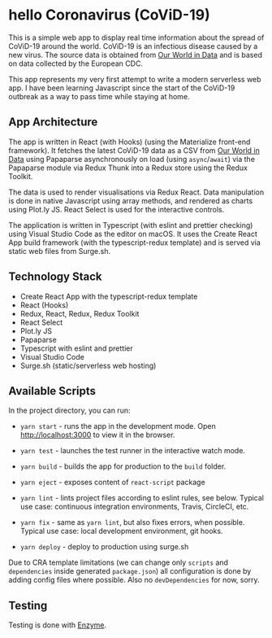 # hello Coronavirus (CoViD-19)

This is a simple web app to display real time information about the spread of CoViD-19 around the world.
CoViD-19 is an infectious disease caused by a new virus.
The source data is obtained from [Our World in Data](https://ourworldindata.org/coronavirus-source-data)
and is based on data collected by the European CDC.

This app represents my very first attempt to write a modern serverless web app.
I have been learning Javascript since the start of the CoViD-19 outbreak
as a way to pass time while staying at home.

## App Architecture

The app is written in React (with Hooks) (using the Materialize front-end framework).
It fetches the latest CoViD-19 data as a CSV from
[Our World in Data](https://ourworldindata.org/coronavirus-source-data")
using Papaparse asynchronously on load (using `async`/`await`) via the Papaparse
module via Redux Thunk into a Redux store using the Redux Toolkit.

The data is used to render visualisations via Redux React. Data manipulation is done
in native Javascript using array methods, and rendered as charts using Plot.ly JS.
React Select is used for the interactive controls.

The application is written in Typescript (with eslint and prettier checking) using
Visual Studio Code as the editor on macOS. It uses the Create React App build
framework (with the typescript-redux template) and is served via static web files
from Surge.sh.

## Technology Stack

- Create React App with the typescript-redux template
- React (Hooks)
- Redux, React, Redux, Redux Toolkit
- React Select
- Plot.ly JS
- Papaparse
- Typescript with eslint and prettier
- Visual Studio Code
- Surge.sh (static/serverless web hosting)

## Available Scripts

In the project directory, you can run:

- `yarn start` - runs the app in the development mode. Open [http://localhost:3000](http://localhost:3000) to view it in the browser.

- `yarn test` - launches the test runner in the interactive watch mode.

- `yarn build` - builds the app for production to the `build` folder.

- `yarn eject` - exposes content of `react-script` package

- `yarn lint` - lints project files according to eslint rules, see below. Typical use case: continuous integration environments, Travis, CircleCI, etc.

- `yarn fix` - same as `yarn lint`, but also fixes errors, when possible. Typical use case: local development environment, git hooks.

- `yarn deploy` - deploy to production using surge.sh

Due to CRA template limitations (we can change only `scripts` and `dependencies` inside generated `package.json`) all configuration is done by adding config files where possible. Also no `devDependencies` for now, sorry.

## Testing

Testing is done with [Enzyme](https://airbnb.io/enzyme/).
